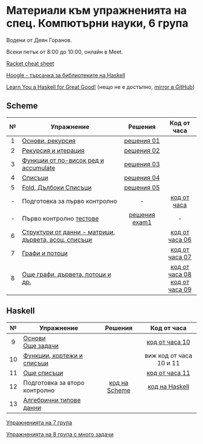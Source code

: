 # Материали към упражненията на спец. Компютърни науки, 6 група

Водени от Деян Горанов.

Всеки петък от 8:00 до 10:00, онлайн в Meet.

[Racket cheat sheet](https://docs.racket-lang.org/racket-cheat/index.html)

[Hoogle - търсачка за библиотеките на Haskell](https://hoogle.haskell.org/)

[Learn You a Haskell for Great Good!](http://learnyouahaskell.com/chapters)
(нещо не е достъпно, [mirror в GitHub](https://github.com/pvorb/learn-you-a-haskell/tree/master/en))

## Scheme

| №   | Упражнение                                                 | Решения             | Код от часа              |
| :-: | ---------------------------------------------------------- | :-----------------: | :----------------------: |
|  1  | [Основи, рекурсия][1e]                                     | [решения 01][1s]    |                          |
|  2  | [Рекурсия и итерация][2e]                                  | [решения 02][2s]    |                          |
|  3  | [Функции от по-висок ред и accumulate][3e]                 | [решения 03][3s]    |                          |
|  4  | [Списъци][4e]                                              | [решения 04][4s]    |                          |
|  5  | [Fold, Дълбоки Списъци][5e]                                | [решения 05][5s]    |                          |
|  -  | Подготовка за първо контролно                              | -                   | [код от часа][exam1prep] |
|  -  | Първо контролно [тестове][exam1checks]                     | [решения exam1][exam1s] | -                    |
|  6  | [Структури от данни - матрици, дървета, асоц. списъци][6e] |                     | [код от часа 06][6c]     |
|  7  | [Графи и потоци][7e]                                       |                     | [код от часа 07][7c]     |
|  8  | [Още графи, дървета, потоци и др.][8e]                     |                     | [код от часа 08][8c] <br /> [код от часа 09][9c] |

## Haskell
| №   | Упражнение                                                 | Решения             | Код от часа              |
| :-: | ---------------------------------------------------------- | :-----------------: | :----------------------: |
|  9  | [Основи][9e] <br /> [Още задачи][9m]                       |                     | [код от часа 10][10c]    |
| 10  | [Функции, кортежи и списъци][10e]                          |                     | виж код от часа 10 и 11  |
| 11  | [Още списъци][11e]                                         |                     | [код от часа 11][11c]    |
| 12  | Подготовка за второ контролно                              | [код на Scheme][ex2prepscm] | [код на Haskell][ex2prephs] |
| 13  | [Алгебрични типове данни][13e]                             |                     |                          |


[1e]: 01-basics/problems.01.rkt
[1s]: 01-basics/solutions.01.rkt

[2e]: 02-rec-iter
[2s]: 02-rec-iter/solutions

[3e]: 03-higher-order--accumulate
[3s]: 03-higher-order--accumulate/solutions

[4e]: 04-lists
[4s]: 04-lists/solutions

[5e]: 05-fold--deep-lists
[5s]: 05-fold--deep-lists/solutions

[exam1prep]: exam01/class.exam1-prep.rkt
[exam1checks]: exam01/check/checks.rkt
[exam1s]: exam01/ex1.21-22.solutions.rkt

[6e]: ./06-data-structures
[6c]: ./06-data-structures/class.06.rkt

[7e]: ./07-graphs--streams
[7c]: ./07-graphs--streams/class.07.rkt

[8e]: ./08-more
[8c]: ./08-more/class.08.rkt

[9e]: ./09-haskell-basics/problems.09.hs
[9c]: ./09-haskell-basics/class.09.rkt
[9m]: ./09-haskell-basics/more-problems.09.md

[10e]: ./10-functions-and-operators
[10c]: ./09-haskell-basics/class.10.hs

[11e]: ./11-lists
[11c]: ./11-lists/class.11.hs

[12e]: ./12-prelude

[ex2prepscm]: ./exam02/ex2-prep.rkt
[ex2prephs]: ./exam02/ex2-prep.hs

[13e]: ./13-adts-and-type-classes/Class_13.hs


[Упражненията на 7 група](../7/class)

[Упражненията на 8 група с много задачи](../8)
